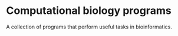 # Computational biology programs
A collection of programs that perform useful tasks in bioinformatics.
